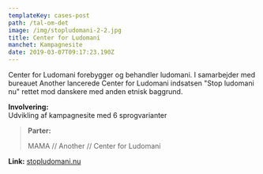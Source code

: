 ```yaml
---
templateKey: cases-post
path: /tal-om-det
image: /img/stopludomani-2-2.jpg
title: Center for Ludomani
manchet: Kampagnesite
date: 2019-03-07T09:17:23.190Z
---
```

Center for Ludomani forebygger og behandler ludomani. I samarbejder med bureauet Another lancerede Center for Ludomani indsatsen "Stop ludomani nu" rettet mod danskere med anden etnisk baggrund.

**Involvering:**\
Udvikling af kampagnesite med 6 sprogvarianter

> **Parter:**
>
>  MAMA // Another // Center for Ludomani

**Link:** [stopludomani.nu](http://stopludomani.nu/index.html)
